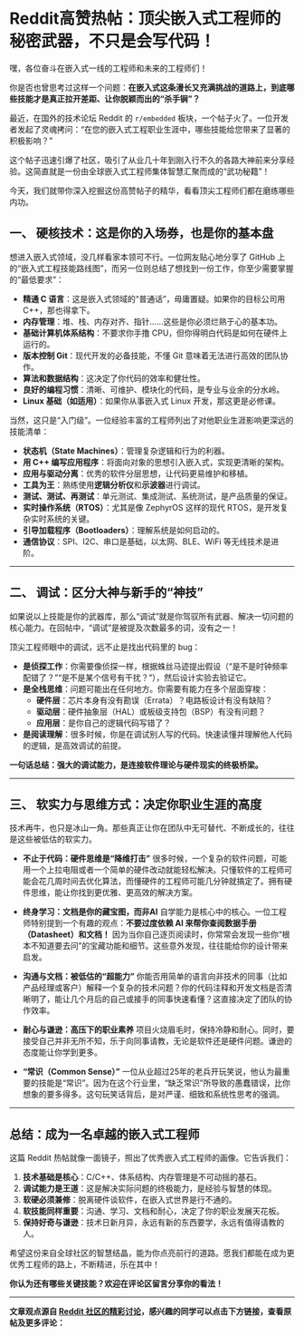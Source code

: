 # Reddit高赞热帖：顶尖嵌入式工程师的秘密武器，不只是会写代码！

嘿，各位奋斗在嵌入式一线的工程师和未来的工程师们！

你是否也曾思考过这样一个问题：**在嵌入式这条漫长又充满挑战的道路上，到底哪些技能才是真正拉开差距、让你脱颖而出的“杀手锏”？**

最近，在国外的技术论坛 Reddit 的 `r/embedded` 板块，一个帖子火了。一位开发者发起了灵魂拷问：“在您的嵌入式工程职业生涯中，哪些技能给您带来了显著的积极影响？”

这个帖子迅速引爆了社区，吸引了从业几十年到刚入行不久的各路大神前来分享经验。这简直就是一份由全球嵌入式工程师集体智慧汇聚而成的“武功秘籍”！

今天，我们就带你深入挖掘这份高赞帖子的精华，看看顶尖工程师们都在磨练哪些内功。

## **一、 硬核技术：这是你的入场券，也是你的基本盘**

想进入嵌入式领域，没几样看家本领可不行。一位网友贴心地分享了 GitHub 上的“嵌入式工程技能路线图”，而另一位则总结了想找到一份工作，你至少需要掌握的“最低要求”：

*   **精通 C 语言**：这是嵌入式领域的“普通话”，毋庸置疑。如果你的目标公司用 C++，那也得拿下。
*   **内存管理**：堆、栈、内存对齐、指针……这些是你必须烂熟于心的基本功。
*   **基础计算机体系结构**：不要求你手撸 CPU，但你得明白代码是如何在硬件上运行的。
*   **版本控制 Git**：现代开发的必备技能，不懂 Git 意味着无法进行高效的团队协作。
*   **算法和数据结构**：这决定了你代码的效率和健壮性。
*   **良好的编程习惯**：清晰、可维护、模块化的代码，是专业与业余的分水岭。
*   **Linux 基础（如适用）**：如果你从事嵌入式 Linux 开发，那这更是必修课。

当然，这只是“入门级”。一位经验丰富的工程师列出了对他职业生涯影响更深远的技能清单：

*   **状态机（State Machines）**：管理复杂逻辑和行为的利器。
*   **用 C++ 编写应用程序**：将面向对象的思想引入嵌入式，实现更清晰的架构。
*   **应用与驱动分离**：优秀的软件分层思想，让代码更易维护和移植。
*   **工具为王**：熟练使用**逻辑分析仪**和**示波器**进行调试。
*   **测试、测试、再测试**：单元测试、集成测试、系统测试，是产品质量的保证。
*   **实时操作系统（RTOS）**：尤其是像 ZephyrOS 这样的现代 RTOS，是开发复杂实时系统的关键。
*   **引导加载程序（Bootloaders）**：理解系统是如何启动的。
*   **通信协议**：SPI、I2C、串口是基础，以太网、BLE、WiFi 等无线技术是进阶。

---

## **二、 调试：区分大神与新手的“神技”**

如果说以上技能是你的武器库，那么“调试”就是你驾驭所有武器、解决一切问题的核心能力。在回帖中，“调试”是被提及次数最多的词，没有之一！

顶尖工程师眼中的调试，远不止是找出代码里的 bug：

*   **是侦探工作**：你需要像侦探一样，根据蛛丝马迹提出假设（“是不是时钟频率配错了？”“是不是某个信号有干扰？”），然后设计实验去验证它。
*   **是全栈思维**：问题可能出在任何地方。你需要有能力在多个层面穿梭：
    *   **硬件层**：芯片本身有没有勘误（Errata）？电路板设计有没有缺陷？
    *   **驱动层**：硬件抽象层（HAL）或板级支持包（BSP）有没有问题？
    *   **应用层**：是你自己的逻辑代码写错了？
*   **是阅读理解**：很多时候，你是在调试别人写的代码。快速读懂并理解他人代码的逻辑，是高效调试的前提。

**一句话总结：强大的调试能力，是连接软件理论与硬件现实的终极桥梁。**

---

## **三、 软实力与思维方式：决定你职业生涯的高度**

技术再牛，也只是冰山一角。那些真正让你在团队中无可替代、不断成长的，往往是这些被低估的软实力。

*   **不止于代码：硬件思维是“降维打击”**
    很多时候，一个复杂的软件问题，可能用一个上拉电阻或者一个简单的硬件改动就能轻松解决。只懂软件的工程师可能会花几周时间去优化算法，而懂硬件的工程师可能几分钟就搞定了。拥有硬件思维，能让你找到更优雅、更高效的解决方案。

*   **终身学习：文档是你的藏宝图，而非AI**
    自学能力是核心中的核心。一位工程师特别提到一个有趣的观点：**不要过度依赖 AI 来帮你查阅数据手册（Datasheet）和文档！** 因为当你自己逐页阅读时，你常常会发现一些你“根本不知道要去问”的宝藏功能和细节。这些意外发现，往往能给你的设计带来启发。

*   **沟通与文档：被低估的“超能力”**
    你能否用简单的语言向非技术的同事（比如产品经理或客户）解释一个复杂的技术问题？你的代码注释和开发文档是否清晰明了，能让几个月后的自己或接手的同事快速看懂？这直接决定了团队的协作效率。

*   **耐心与谦逊：高压下的职业素养**
    项目火烧眉毛时，保持冷静和耐心。同时，要接受自己并非无所不知，乐于向同事请教，无论是软件还是硬件问题。谦逊的态度能让你学到更多。

*   **“常识（Common Sense）”**
    一位从业超过25年的老兵开玩笑说，他认为最重要的技能是“常识”。因为在这个行业里，“缺乏常识”所导致的愚蠢错误，比你想象的要多得多。这句玩笑话背后，是对严谨、细致和系统性思考的强调。

---

## **总结：成为一名卓越的嵌入式工程师**

这篇 Reddit 热帖就像一面镜子，照出了优秀嵌入式工程师的画像。它告诉我们：

1.  **技术基础是核心**：C/C++、体系结构、内存管理是不可动摇的基石。
2.  **调试能力是王道**：这是解决实际问题的终极能力，是经验与智慧的体现。
3.  **软硬必须兼修**：脱离硬件谈软件，在嵌入式世界是行不通的。
4.  **软技能同样重要**：沟通、学习、文档和耐心，决定了你的职业发展天花板。
5.  **保持好奇与谦逊**：技术日新月异，永远有新的东西要学，永远有值得请教的人。

希望这份来自全球社区的智慧结晶，能为你点亮前行的道路。愿我们都能在成为更优秀工程师的路上，不断精进，乐在其中！

**你认为还有哪些关键技能？欢迎在评论区留言分享你的看法！**

---

**文章观点源自 [Reddit 社区的精彩讨论](https://www.reddit.com/r/embedded/comments/1lqsjbc/embedded_engineers_most_important_and_useful/)，感兴趣的同学可以点击下方链接，查看原帖及更多评论：**
